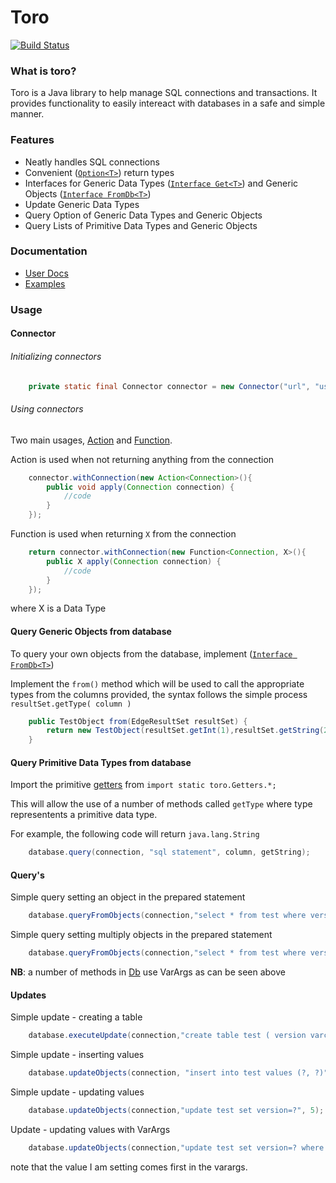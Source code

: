 # Toro


[![Build Status](https://travis-ci.org/nhibberd/toro.png)](https://travis-ci.org/nhibberd/toro)

### What is toro?

Toro is a Java library to help manage SQL connections and transactions. It provides functionality to easily intereact with databases in a safe and simple manner.


### Features

* Neatly handles SQL connections
* Convenient ([`Option<T>`](https://github.com/nhibberd/toro/blob/master/src/main/java/toro/Option.java)) return types
* Interfaces for Generic Data Types ([`Interface Get<T>`](https://github.com/nhibberd/toro/blob/master/src/main/java/toro/Get.java)) and Generic Objects ([`Interface FromDb<T>`](https://github.com/nhibberd/toro/blob/master/src/main/java/toro/FromDb.java))
* Update Generic Data Types
* Query Option of Generic Data Types and Generic Objects
* Query Lists of Primitive Data Types and Generic Objects


### Documentation

* [User Docs]()
* [Examples](https://github.com/nhibberd/toro/blob/master/src/main/java/example/Example.java)


### Usage
#### Connector

###### Initializing connectors
```Java
    private static final Connector connector = new Connector("url", "username", "password");
````

###### Using connectors
Two main usages, [Action](https://github.com/nhibberd/toro/blob/master/src/main/java/toro/Action.java) and [Function](https://github.com/nhibberd/toro/blob/master/src/main/java/toro/Function.java).

Action is used when not returning anything from the connection
```Java
    connector.withConnection(new Action<Connection>(){
        public void apply(Connection connection) {
            //code
        }
    });
````

Function is used when returning `X` from the connection
```Java
    return connector.withConnection(new Function<Connection, X>(){
        public X apply(Connection connection) {
            //code
        }
    });
````
where X is a Data Type

#### Query Generic Objects from database

To query your own objects from the database, implement ([`Interface FromDb<T>`](https://github.com/nhibberd/toro/blob/master/src/main/java/toro/FromDb.java))

Implement the `from()` method which will be used to call the appropriate types from the columns provided, the syntax follows
the simple process ` resultSet.getType( column )  `

```Java
    public TestObject from(EdgeResultSet resultSet) {
        return new TestObject(resultSet.getInt(1),resultSet.getString(2));
    }
````

#### Query Primitive Data Types from database

Import the primitive [getters](https://github.com/nhibberd/toro/blob/master/src/main/java/toro/Getters.java) from `import static toro.Getters.*;`

This will allow the use of a number of methods called `getType` where type representents a primitive data type.

For example, the following code will return `java.lang.String`

```Java
    database.query(connection, "sql statement", column, getString);
````

#### Query's

Simple query setting an object in the prepared statement

```Java
    database.queryFromObjects(connection,"select * from test where version=?", getString, 1);
```

Simple query setting multiply objects in the prepared statement

```Java
    database.queryFromObjects(connection,"select * from test where version=? and second=?", getString, 1, "one");
```

**NB**: a number of methods in [Db](https://github.com/nhibberd/toro/blob/master/src/main/java/toro/Db.java) use VarArgs as can be seen above


#### Updates

Simple update - creating a table

```Java
    database.executeUpdate(connection,"create table test ( version varchar(10), second varchar(255) )");
```

Simple update - inserting values

```Java
    database.updateObjects(connection, "insert into test values (?, ?)", 1, "foo");
```

Simple update - updating values

```Java
    database.updateObjects(connection,"update test set version=?", 5);
```


Update - updating values with VarArgs

```Java
    database.updateObjects(connection,"update test set version=? where second=?", 5, "foo");
```

note that the value I am setting comes first in the varargs.


